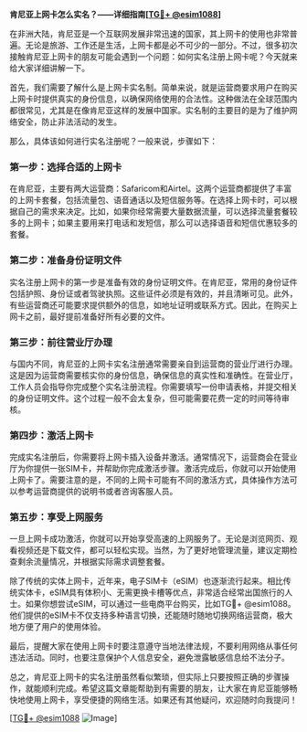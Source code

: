 **肯尼亚上网卡怎么实名？——详细指南[[TG💪+ @esim1088](https://t.me/s/esim1088)]**

在非洲大陆，肯尼亚是一个互联网发展非常迅速的国家，其上网卡的使用也非常普遍。无论是旅游、工作还是生活，上网卡都是必不可少的一部分。不过，很多初次接触肯尼亚上网卡的朋友可能会遇到一个问题：如何实名注册上网卡呢？今天就来给大家详细讲解一下。

首先，我们需要了解什么是上网卡实名制。简单来说，就是运营商要求用户在购买上网卡时提供真实的身份信息，以确保网络使用的合法性。这种做法在全球范围内都很常见，尤其是在像肯尼亚这样的发展中国家。实名制的主要目的是为了维护网络安全，防止非法活动的发生。

那么，具体该如何进行实名注册呢？一般来说，步骤如下：

### 第一步：选择合适的上网卡

在肯尼亚，主要有两大运营商：Safaricom和Airtel。这两个运营商都提供了丰富的上网卡套餐，包括流量包、语音通话以及短信服务等。在选择上网卡时，可以根据自己的需求来决定。比如，如果你经常需要大量数据流量，可以选择流量套餐较多的上网卡；如果主要用来打电话和发短信，那么可以选择语音和短信优惠较多的套餐。

### 第二步：准备身份证明文件

实名注册上网卡的第一步是准备有效的身份证明文件。在肯尼亚，常用的身份证件包括护照、身份证或者驾驶执照。这些证件必须是有效的，并且清晰可见。此外，有些运营商还可能要求提供额外的信息，如地址证明或联系方式。因此，在购买上网卡之前，最好提前准备好所有必要的文件。

### 第三步：前往营业厅办理

与国内不同，肯尼亚的上网卡实名注册通常需要亲自到运营商的营业厅进行办理。这是因为运营商需要核实你的身份信息，确保信息的真实性和准确性。在营业厅，工作人员会指导你完成整个实名注册流程。你需要填写一份申请表格，并提交相关的身份证明文件。这个过程一般不会太复杂，但可能需要花费一定的时间等待审核。

### 第四步：激活上网卡

完成实名注册后，你需要将上网卡插入设备并激活。通常情况下，运营商会在营业厅为你提供一张SIM卡，并帮助你完成激活步骤。激活完成后，你就可以开始使用上网卡了。需要注意的是，不同的上网卡可能有不同的激活方式，具体操作方法可以参考运营商提供的说明书或者咨询客服人员。

### 第五步：享受上网服务

一旦上网卡成功激活，你就可以开始享受高速的上网服务了。无论是浏览网页、观看视频还是下载文件，都可以轻松实现。当然，为了更好地管理流量，建议定期检查剩余流量情况，并根据实际需求调整套餐。

除了传统的实体上网卡，近年来，电子SIM卡（eSIM）也逐渐流行起来。相比传统实体卡，eSIM具有体积小、无需更换卡槽等优点，非常适合经常出国旅行的人士。如果你想尝试eSIM，可以通过一些电商平台购买，比如TG💪+ @esim1088。他们提供的eSIM卡不仅支持多种语言切换，还能随时随地切换网络运营商，极大地方便了用户的使用体验。

最后，提醒大家在使用上网卡时要注意遵守当地法律法规，不要利用网络从事任何违法活动。同时，也要注意保护个人信息安全，避免泄露敏感信息给不法分子。

总之，肯尼亚上网卡的实名注册虽然看似繁琐，但实际上只要按照正确的步骤操作，就能顺利完成。希望这篇文章能帮助到有需要的朋友，让大家在肯尼亚能够畅快地使用上网卡，享受便捷的网络生活。如果还有其他疑问，欢迎随时向我提问！

[[TG💪+ @esim1088](https://t.me/s/esim1088) ![Image](https://i.postimg.cc/4NQfJmqS/Snipaste-2025-05-13-00-14-12.png)]